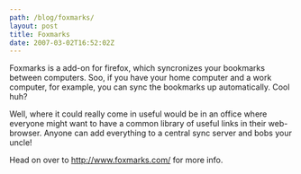 ```yaml
---
path: /blog/foxmarks/
layout: post
title: Foxmarks
date: 2007-03-02T16:52:02Z
---
```


Foxmarks is a add-on for firefox, which syncronizes your bookmarks between computers. Soo, if you have your home computer and a work computer, for example, you can sync the bookmarks up automatically. Cool huh?

Well, where it could really come in useful would be in an office where everyone might want to have a common library of useful links in their web-browser. Anyone can add everything to a central sync server and bobs your uncle!

Head on over to <a title="Open this link in a new window." href="http://www.foxmarks.com/" target="_blank">http://www.foxmarks.com/</a> for more info.